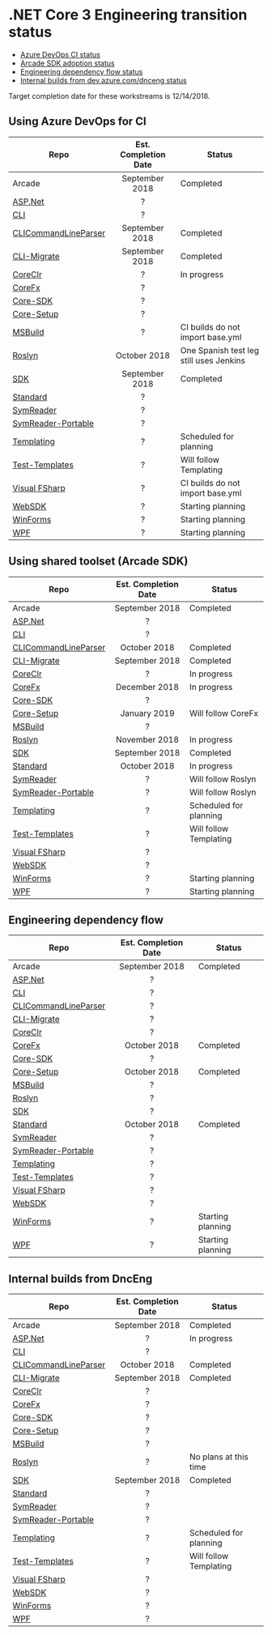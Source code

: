 # .NET Core 3 Engineering transition status

- [Azure DevOps CI status](#using-azure-devops-for-ci)
- [Arcade SDK adoption status](#using-shared-toolset-arcade-sdk)
- [Engineering dependency flow status](#engineering-dependency-flow)
- [Internal builds from dev.azure.com/dnceng status](#internal-builds-from-dnceng)

Target completion date for these workstreams is 12/14/2018.

## Using Azure DevOps for CI

| Repo                                                                | Est. Completion Date | Status |
| ------------------------------------------------------------------- |:--------------------:| ------ |
| Arcade                                                              | September 2018       | Completed |
| [ASP.Net](https://github.com/dotnet/arcade/issues/676)              | ?                    | |
| [CLI](https://github.com/dotnet/arcade/issues/655)                  | ?                    | |
| [CLICommandLineParser](https://github.com/dotnet/arcade/issues/741) | September 2018       | Completed |
| [CLI-Migrate](https://github.com/dotnet/arcade/issues/736)          | September 2018       | Completed |
| [CoreClr](https://github.com/dotnet/arcade/issues/645)              | ?                    | In progress |
| [CoreFx](https://github.com/dotnet/arcade/issues/686)               | ?                    | |
| [Core-SDK](https://github.com/dotnet/arcade/issues/696)             | ?                    | |
| [Core-Setup](https://github.com/dotnet/arcade/issues/681)           | ?                    | |
| [MSBuild](https://github.com/dotnet/arcade/issues/726)              | ?                    | CI builds do not import base.yml |
| [Roslyn](https://github.com/dotnet/arcade/issues/637)               | October 2018         | One Spanish test leg still uses Jenkins |
| [SDK](https://github.com/dotnet/arcade/issues/650)                  | September 2018       | Completed |
| [Standard](https://github.com/dotnet/arcade/issues/691)             | ?                    | |
| [SymReader](https://github.com/dotnet/arcade/issues/666)            | ?                    | |
| [SymReader-Portable](https://github.com/dotnet/arcade/issues/671)   | ?                    | |
| [Templating](https://github.com/dotnet/arcade/issues/716)           | ?                    | Scheduled for planning |
| [Test-Templates](https://github.com/dotnet/arcade/issues/661)       | ?                    | Will follow Templating |
| [Visual FSharp](https://github.com/dotnet/arcade/issues/731)        | ?                    | CI builds do not import base.yml |
| [WebSDK](https://github.com/dotnet/arcade/issues/721)               | ?                    | Starting planning |
| [WinForms](https://github.com/dotnet/arcade/issues/706)             | ?                    | Starting planning |
| [WPF](https://github.com/dotnet/arcade/issues/701)                  | ?                    | Starting planning |

## Using shared toolset (Arcade SDK)

| Repo                                                                | Est. Completion Date | Status |
| ------------------------------------------------------------------- |:--------------------:| ------ |
| Arcade                                                              | September 2018       | Completed |
| [ASP.Net](https://github.com/dotnet/arcade/issues/674)              | ?                    | |
| [CLI](https://github.com/dotnet/arcade/issues/653)                  | ?                    | |
| [CLICommandLineParser](https://github.com/dotnet/arcade/issues/739) | October 2018         | Completed |
| [CLI-Migrate](https://github.com/dotnet/arcade/issues/734)          | September 2018       | Completed |
| [CoreClr](https://github.com/dotnet/arcade/issues/643)              | ?                    | In progress |
| [CoreFx](https://github.com/dotnet/arcade/issues/684)               | December 2018        | In progress |
| [Core-SDK](https://github.com/dotnet/arcade/issues/694)             | ?                    | |
| [Core-Setup](https://github.com/dotnet/arcade/issues/679)           | January 2019         | Will follow CoreFx |
| [MSBuild](https://github.com/dotnet/arcade/issues/724)              | ?                    | |
| [Roslyn](https://github.com/dotnet/arcade/issues/639)               | November 2018        | In progress |
| [SDK](https://github.com/dotnet/arcade/issues/648)                  | September 2018       | Completed |
| [Standard](https://github.com/dotnet/arcade/issues/689)             | October 2018         | In progress|
| [SymReader](https://github.com/dotnet/arcade/issues/664)            | ?                    | Will follow Roslyn |
| [SymReader-Portable](https://github.com/dotnet/arcade/issues/669)   | ?                    | Will follow Roslyn |
| [Templating](https://github.com/dotnet/arcade/issues/714)           | ?                    | Scheduled for planning |
| [Test-Templates](https://github.com/dotnet/arcade/issues/658)       | ?                    | Will follow Templating |
| [Visual FSharp](https://github.com/dotnet/arcade/issues/729)        | ?                    | |
| [WebSDK](https://github.com/dotnet/arcade/issues/719)               | ?                    | |
| [WinForms](https://github.com/dotnet/arcade/issues/704)             | ?                    | Starting planning |
| [WPF](https://github.com/dotnet/arcade/issues/699)                  | ?                    | Starting planning |

## Engineering dependency flow

| Repo                                                                | Est. Completion Date | Status |
| ------------------------------------------------------------------- |:--------------------:| ------ |
| Arcade                                                              | September 2018       | Completed |
| [ASP.Net](https://github.com/dotnet/arcade/issues/673)              | ?                    | |
| [CLI](https://github.com/dotnet/arcade/issues/652)                  | ?                    | |
| [CLICommandLineParser](https://github.com/dotnet/arcade/issues/738) | ?                    | |
| [CLI-Migrate](https://github.com/dotnet/arcade/issues/733)          | ?                    | |
| [CoreClr](https://github.com/dotnet/arcade/issues/642)              | ?                    | |
| [CoreFx](https://github.com/dotnet/arcade/issues/683)               | October 2018         | Completed |
| [Core-SDK](https://github.com/dotnet/arcade/issues/693)             | ?                    | |
| [Core-Setup](https://github.com/dotnet/arcade/issues/678)           | October 2018         | Completed |
| [MSBuild](https://github.com/dotnet/arcade/issues/723)              | ?                    | |
| [Roslyn](https://github.com/dotnet/arcade/issues/640)               | ?                    | |
| [SDK](https://github.com/dotnet/arcade/issues/647)                  | ?                    | |
| [Standard](https://github.com/dotnet/arcade/issues/688)             | October 2018         | Completed |
| [SymReader](https://github.com/dotnet/arcade/issues/663)            | ?                    | |
| [SymReader-Portable](https://github.com/dotnet/arcade/issues/668)   | ?                    | |
| [Templating](https://github.com/dotnet/arcade/issues/713)           | ?                    | |
| [Test-Templates](https://github.com/dotnet/arcade/issues/657)       | ?                    | |
| [Visual FSharp](https://github.com/dotnet/arcade/issues/728)        | ?                    | |
| [WebSDK](https://github.com/dotnet/arcade/issues/718)               | ?                    | |
| [WinForms](https://github.com/dotnet/arcade/issues/703)             | ?                    | Starting planning |
| [WPF](https://github.com/dotnet/arcade/issues/698)                  | ?                    | Starting planning |

## Internal builds from DncEng

| Repo                                                                | Est. Completion Date | Status |
| ------------------------------------------------------------------- |:--------------------:| ------ |
| Arcade                                                              | September 2018       | Completed |
| [ASP.Net](https://github.com/dotnet/arcade/issues/675)              | ?                    | In progress |
| [CLI](https://github.com/dotnet/arcade/issues/654)                  | ?                    | |
| [CLICommandLineParser](https://github.com/dotnet/arcade/issues/740) | October 2018         | Completed |
| [CLI-Migrate](https://github.com/dotnet/arcade/issues/735)          | September 2018       | Completed |
| [CoreClr](https://github.com/dotnet/arcade/issues/644)              | ?                    | |
| [CoreFx](https://github.com/dotnet/arcade/issues/685)               | ?                    | |
| [Core-SDK](https://github.com/dotnet/arcade/issues/695)             | ?                    | |
| [Core-Setup](https://github.com/dotnet/arcade/issues/680)           | ?                    | |
| [MSBuild](https://github.com/dotnet/arcade/issues/725)              | ?                    | |
| [Roslyn](https://github.com/dotnet/arcade/issues/638)               | ?                    | No plans at this time |
| [SDK](https://github.com/dotnet/arcade/issues/649)                  | September 2018       | Completed |
| [Standard](https://github.com/dotnet/arcade/issues/690)             | ?                    | |
| [SymReader](https://github.com/dotnet/arcade/issues/665)            | ?                    | |
| [SymReader-Portable](https://github.com/dotnet/arcade/issues/670)   | ?                    | |
| [Templating](https://github.com/dotnet/arcade/issues/715)           | ?                    | Scheduled for planning |
| [Test-Templates](https://github.com/dotnet/arcade/issues/659)       | ?                    | Will follow Templating |
| [Visual FSharp](https://github.com/dotnet/arcade/issues/730)        | ?                    | |
| [WebSDK](https://github.com/dotnet/arcade/issues/720)               | ?                    | |
| [WinForms](https://github.com/dotnet/arcade/issues/705)             | ?                    | |
| [WPF](https://github.com/dotnet/arcade/issues/700)                  | ?                    | |